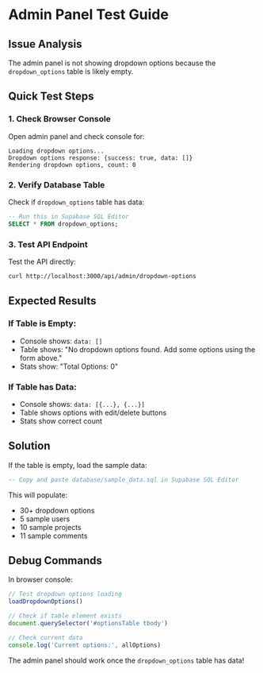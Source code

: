 # Admin Panel Test Guide

## Issue Analysis
The admin panel is not showing dropdown options because the `dropdown_options` table is likely empty.

## Quick Test Steps

### 1. Check Browser Console
Open admin panel and check console for:
```
Loading dropdown options...
Dropdown options response: {success: true, data: []}
Rendering dropdown options, count: 0
```

### 2. Verify Database Table
Check if `dropdown_options` table has data:
```sql
-- Run this in Supabase SQL Editor
SELECT * FROM dropdown_options;
```

### 3. Test API Endpoint
Test the API directly:
```bash
curl http://localhost:3000/api/admin/dropdown-options
```

## Expected Results

### If Table is Empty:
- Console shows: `data: []`
- Table shows: "No dropdown options found. Add some options using the form above."
- Stats show: "Total Options: 0"

### If Table has Data:
- Console shows: `data: [{...}, {...}]`
- Table shows options with edit/delete buttons
- Stats show correct count

## Solution

If the table is empty, load the sample data:
```sql
-- Copy and paste database/sample_data.sql in Supabase SQL Editor
```

This will populate:
- 30+ dropdown options
- 5 sample users
- 10 sample projects
- 11 sample comments

## Debug Commands

In browser console:
```javascript
// Test dropdown options loading
loadDropdownOptions()

// Check if table element exists
document.querySelector('#optionsTable tbody')

// Check current data
console.log('Current options:', allOptions)
```

The admin panel should work once the `dropdown_options` table has data! 